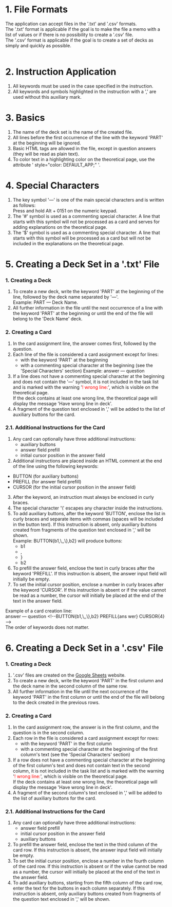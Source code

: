 # 1. File Formats

The application can accept files in the '.txt' and '.csv' formats. <br>
The '.txt' format is applicable if the goal is to make the file a memo with a list of values or if there is no possibility to create a '.csv' file. <br>
The '.csv' format is applicable if the goal is to create a set of decks as simply and quickly as possible. <br>
<br>

# 2. Instruction Application

1. All keywords must be used in the case specified in the instruction.<br>
2. All keywords and symbols highlighted in the instruction with a ',' are used without this auxiliary mark. <br>

# 3. Basics

1. The name of the deck set is the name of the created file.
2. All lines before the first occurrence of the line with the keyword 'PART' at the beginning will be ignored.
3. Basic HTML tags are allowed in the file, except in question answers (they will be read as plain text).
4. To color text in a highlighting color on the theoretical page, use the attribute ' style="color: DEFAULT_APP;" '.

# 4. Special Characters

1. The key symbol '—' is one of the main special characters and is written as follows: <br>
   Press and hold Alt + 0151 on the numeric keypad.
2. The '#' symbol is used as a commenting special character. A line that starts with this symbol will not be processed as a card and serves for adding explanations on the theoretical page.
3. The '$' symbol is used as a commenting special character. A line that starts with this symbol will be processed as a card but will not be included in the explanations on the theoretical page.

# 5. Creating a Deck Set in a '.txt' File

### 1. Creating a Deck

1. To create a new deck, write the keyword 'PART' at the beginning of the line, followed by the deck name separated by '—'. <br>
   Example: PART — Deck Name.
2. All further information in the file until the next occurrence of a line with the keyword 'PART' at the beginning or until the end of the file will belong to the 'Deck Name' deck.

### 2. Creating a Card

1. In the card assignment line, the answer comes first, followed by the question.
2. Each line of the file is considered a card assignment except for lines:<br>
    - with the keyword 'PART' at the beginning
    - with a commenting special character at the beginning (see the 'Special Characters' section)
      Example: answer — question
3. If a line does not have a commenting special character at the beginning and does not contain the '—' symbol, it is not included in the task list and is marked with the warning '<span style="color: red;">! wrong line:</span>', which is visible on the theoretical page. <br>
   If the deck contains at least one wrong line, the theoretical page will display the message 'Have wrong line in deck'.
4. A fragment of the question text enclosed in ',' will be added to the list of auxiliary buttons for the card.

### 2.1. Additional Instructions for the Card

1. Any card can optionally have three additional instructions:
    - auxiliary buttons
    - answer field prefill
    - initial cursor position in the answer field
2. Additional instructions are placed inside an HTML comment at the end of the line using the following keywords:
- BUTTON (for auxiliary buttons)
- PREFILL (for answer field prefill)
- CURSOR (for the initial cursor position in the answer field)
3. After the keyword, an instruction must always be enclosed in curly braces.
4. The special character '\\' escapes any character inside the instructions.
5. To add auxiliary buttons, after the keyword 'BUTTON', enclose the list in curly braces and separate items with commas (spaces will be included in the button text). If this instruction is absent, only auxiliary buttons created from fragments of the question text enclosed in ',' will be shown.<br>
   Example: BUTTON{b1,\\,,\\},b2} will produce buttons:
    - b1
    - ,
    - }
    - b2
6. To prefill the answer field, enclose the text in curly braces after the keyword 'PREFILL'. If this instruction is absent, the answer input field will initially be empty.
7. To set the initial cursor position, enclose a number in curly braces after the keyword 'CURSOR'. If this instruction is absent or if the value cannot be read as a number, the cursor will initially be placed at the end of the text in the answer field.

Example of a card creation line: <br>
answer — question &lt;!--BUTTON{b1,\\,,\\},b2} PREFILL{ans wer} CURSOR{4} --&gt; <br>
The order of keywords does not matter.

# 6. Creating a Deck Set in a '.csv' File

### 1. Creating a Deck

1. '.csv' files are created on the <a href="https://docs.google.com/spreadsheets/">Google Sheets</a> website.
2. To create a new deck, write the keyword 'PART' in the first column and the deck name in the second column of the same row. <br>
3. All further information in the file until the next occurrence of the keyword 'PART' in the first column or until the end of the file will belong to the deck created in the previous rows.

### 2. Creating a Card

1. In the card assignment row, the answer is in the first column, and the question is in the second column.
2. Each row in the file is considered a card assignment except for rows:<br>
    - with the keyword 'PART' in the first column
    - with a commenting special character at the beginning of the first column's text (see the 'Special Characters' section)
3. If a row does not have a commenting special character at the beginning of the first column's text and does not contain text in the second column, it is not included in the task list and is marked with the warning '<span style="color: red;">! wrong line:</span>', which is visible on the theoretical page. <br>
   If the deck contains at least one wrong line, the theoretical page will display the message 'Have wrong line in deck'.
4. A fragment of the second column's text enclosed in ',' will be added to the list of auxiliary buttons for the card.

### 2.1. Additional Instructions for the Card

1. Any card can optionally have three additional instructions:
    - answer field prefill
    - initial cursor position in the answer field
    - auxiliary buttons
2. To prefill the answer field, enclose the text in the third column of the card row. If this instruction is absent, the answer input field will initially be empty.
3. To set the initial cursor position, enclose a number in the fourth column of the card row. If this instruction is absent or if the value cannot be read as a number, the cursor will initially be placed at the end of the text in the answer field.
4. To add auxiliary buttons, starting from the fifth column of the card row, enter the text for the buttons in each column separately. If this instruction is absent, only auxiliary buttons created from fragments of the question text enclosed in ',' will be shown.

